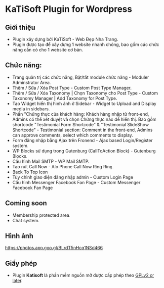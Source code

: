 # KaTiSoft Plugin for Wordpress

## Giới thiệu
* Plugin xây dựng bởi KaTiSoft - Web Đẹp Nha Trang.
* Plugin được tạo để xây dựng 1 website nhanh chóng, bao gồm các chức năng cần có cho 1 website cơ bản.

## Chức năng:
* Trang quản trị các chức năng, Bật/tắt module chức năng - Moduler Adminstrator Area.
* Thêm / Sửa / Xóa Post Type - Custom Post Type Manager.
* Thêm / Sửa / Xóa Taxonomy | Chọn Taxonomy cho Post Type - Custom Taxonomy Manager | Add Taxonomy for Post Type.
* Tạo Widget hiển thị hình ảnh ở Sidebar - Widget to Upload and Display media in sidebars.
* Phần "Chứng thực của khách hàng: Khách hàng nhập từ front-end, Admins có thể xét duyệt và chọn Chứng thực nào để hiển thị. Bao gồm shortcode "Testimonial Form Shortcode" & "Testimonial SlideShow Shortcode" - Testimonial section: Comment in the front-end, Admins can approve comments, select which comments to display.
* Form đăng nhập bằng Ajax trên Fronend - Ajax based Login/Register system.
* WP Blocks sử dụng trong Gutenburg (CallToAction Block) - Gutenburg Blocks.
* Cấu hình Mail SMTP - WP Mail SMTP.
* Tạo nút Call Now - Alo Phone Call Now Ring Ring.
* Back To Top Icon
* Tùy chỉnh giao diện đăng nhập admin - Custom Login Page
* Cấu hình Messenger Facebook Fan Page - Custom Messenger Facebook Fan Page

## Coming soon
* Membership protected area.
* Chat system.

## Hình ảnh
https://photos.app.goo.gl/BLrdT5nHcq1NSd466

## Giấy phép
* Plugin **Katisoft** là phần mềm nguồn mở được cấp phép theo [GPLv2 or later](https://www.gnu.org/licenses/old-licenses/gpl-2.0.en.html).
